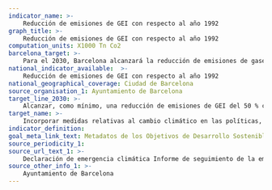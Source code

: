 ```yaml
---
indicator_name: >-
    Reducción de emisiones de GEI con respecto al año 1992
graph_title: >-
    Reducción de emisiones de GEI con respecto al año 1992
computation_units: X1000 Tn Co2
barcelona_target: >-
    Para el 2030, Barcelona alcanzará la reducción de emisiones de gases de efecto invernadero (GEI) prevista en los acuerdos internacionales más ambiciosos
national_indicator_available:  >-
    Reducción de emisiones de GEI con respecto al año 1992
national_geographical_coverage: Ciudad de Barcelona 
source_organisation_1: Ayuntamiento de Barcelona
target_line_2030: >-
    Alcanzar, como mínimo, una reducción de emisiones de GEI del 50 % con respecto a las del año 1992, e ir más allá si así lo dictamina la Comisión Europea: 2.367,2 en 2030
target_name: >-
    Incorporar medidas relativas al cambio climático en las políticas, las estrategias y los planes nacionales
indicator_definition:
goal_meta_link_text: Metadatos de los Objetivos de Desarrollo Sostenible de las Naciones Unidas (pdf 894kB)
source_periodicity_1: 
source_url_text_1: >-
    Declaración de emergencia climática Informe de seguimiento de la emergencia climática
source_other_info_1: >-
    Ayuntamiento de Barcelona
---
```

